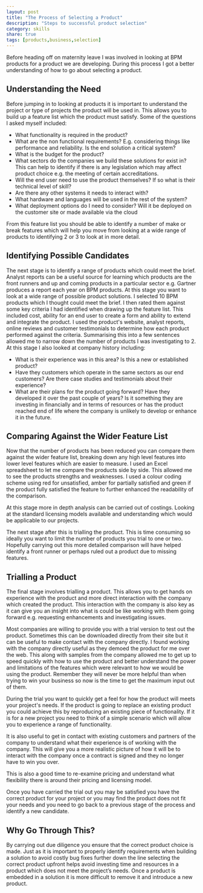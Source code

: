```yaml
---
layout: post
title: "The Process of Selecting a Product"
description: "Steps to successful product selection"
category: skills
share: true
tags: [products,business,selection]
---
```


Before heading off on maternity leave I was involved in looking at BPM products for a product we are developing. During this process I got a better understanding of how to go about selecting a product.

## Understanding the Need

Before jumping in to looking at products it is important to understand the project or type of projects the product will be used in. This allows you to build up a feature list which the product must satisfy. Some of the questions I asked myself included:

+ What functionality is required in the product?
+ What are the non functional requirements? E.g. considering things like performance and reliability. Is the end solution a critical system?
+ What is the budget for the product?
+ What sectors do the companies we build these solutions for exist in? This can help to identify if there is any legislation which may affect product choice e.g. the meeting of certain accreditations.
+ Will the end user need to use the product themselves? If so what is their technical level of skill?
+ Are there any other systems it needs to interact with? 
+ What hardware and languages will be used in the rest of the system?
+ What deployment options do I need to consider? Will it be deployed on the customer site or made available via the cloud

From this feature list you should be able to identify a number of make or break features which will help you move from looking at a wide range of products to identifying 2 or 3 to look at in more detail.

## Identifying Possible Candidates

The next stage is to identify a range of products which could meet the brief. Analyst reports can be a useful source for learning which products are the front runners and up and coming products in a particular sector e.g. Gartner produces a report each year on BPM products. At this stage you want to look at a wide range of possible product solutions. I selected 10 BPM products which I thought could meet the brief. I then rated them against some key criteria I had identified when drawing up the feature list. This included cost, ability for an end user to create a form and ability to extend and integrate the product.  I used the product's website, analyst reports, online reviews and customer testimonials to determine how each product performed against the criteria.  Summarising this into a few sentences allowed me to narrow down the number of products I was investigating to 2. At this stage I also looked at company history including: 

+ What is their experience was in this area? Is this a new or established product?
+ Have they customers which operate in the same sectors as our end customers? Are there case studies and testimonials about their experience?
+ What are their plans for the product going forward? Have they developed it over the past couple of years? Is it something they are investing in financially and in terms of resources or has the product reached end of life where the company is unlikely to develop or enhance it in the future.

## Comparing Against the Wider Feature List

Now that the number of products has been reduced you can compare them against the wider feature list, breaking down any high level features into lower level features which are easier to measure. I used an Excel spreadsheet to let me compare the products side by side. This allowed me to see the products strengths and weaknesses. I used a colour coding scheme using red for unsatisfied, amber for partially satisfied and green if the product fully satisfied the feature to further enhanced the readability of the comparison.
 
At this stage more in depth analysis can be carried out of costings. Looking at the standard licensing models available and understanding which would be applicable to our projects.

The next stage after this is trialling the product. This is time consuming so ideally you want to limit the number of products you trial to one or two. Hopefully carrying out this more detailed comparison will have helped identify a front runner or perhaps ruled out a product due to missing features.

## Trialling a Product

The final stage involves trialling a product. This allows you to get hands on experience with the product and more direct interaction with the company which created the product. This interaction with the company is also key as it can give you an insight into what is could be like working with them going forward e.g. requesting enhancements and investigating issues.

Most companies are willing to provide you with a trial version to test out the product. Sometimes this can be downloaded directly from their site but it can be useful to make contact with the company directly. I found working with the company directly useful as they demoed the product for me over the web. This along with samples from the company allowed me to get up to speed quickly with how to use the product and better understand the power and limitations of the features which were relevant to how we would be using the product. Remember they will never be more helpful than when trying to win your business so now is the time to get the maximum input out of them.

During the trial you want to quickly get a feel for how the product will meets your project's needs. If the product is going to replace an existing product you could achieve this by reproducing an existing piece of functionality. If it is for a new project you need to think of a simple scenario which will allow you to experience a range of functionality.

It is also useful to get in contact with existing customers and partners of the company to understand what their experience is of working with the company. This will give you a more realistic picture of how it will be to interact with the company once a contract is signed and they no longer have to win you over.

This is also a good time to re-examine pricing and understand what flexibility there is around their pricing and licensing model.

Once you have carried the trial out you may be satisfied you have the correct product for your project or you may find the product does not fit your needs and you need to go back to a previous stage of the process and identify a new candidate.

## Why Go Through This?

By carrying out due diligence you ensure that the correct product choice is made. Just as it is important to properly identify requirements when building a solution to avoid costly bug fixes further down the line selecting the correct product upfront helps avoid investing time and resources in a product which does not meet the project’s needs. Once a product is embedded in a solution it is more difficult to remove it and introduce a new product.

